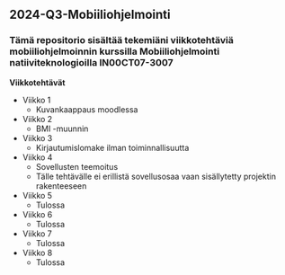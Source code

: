
## 2024-Q3-Mobiiliohjelmointi

### Tämä repositorio sisältää tekemiäni viikkotehtäviä mobiiliohjelmoinnin kurssilla Mobiiliohjelmointi natiiviteknologioilla IN00CT07-3007


**Viikkotehtävät**
- Viikko 1 
  - Kuvankaappaus moodlessa
- Viikko 2
  - BMI -muunnin
- Viikko 3
  - Kirjautumislomake ilman toiminnallisuutta
- Viikko 4
  - Sovellusten teemoitus
  - Tälle tehtävälle ei erillistä sovellusosaa vaan sisällytetty projektin rakenteeseen
- Viikko 5
  - Tulossa
- Viikko 6
  - Tulossa
- Viikko 7
  - Tulossa
- Viikko 8
  - Tulossa

